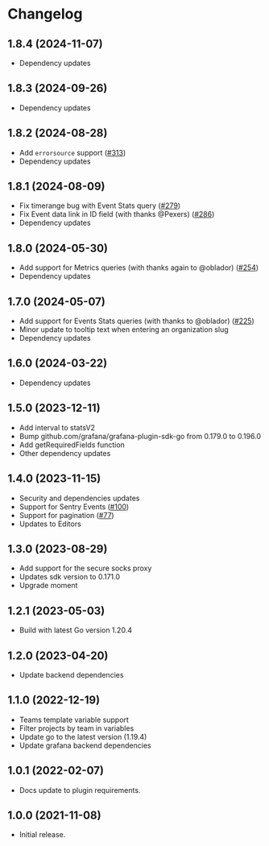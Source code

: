 # Changelog

## 1.8.4 (2024-11-07)

- Dependency updates
  
## 1.8.3 (2024-09-26)

- Dependency updates
  
## 1.8.2 (2024-08-28)

- Add `errorsource` support ([#313](https://github.com/grafana/sentry-datasource/pull/313))
- Dependency updates
  
## 1.8.1 (2024-08-09)

- Fix timerange bug with Event Stats query ([#279](https://github.com/grafana/sentry-datasource/pull/279))
- Fix Event data link in ID field (with thanks @Pexers) ([#286](https://github.com/grafana/sentry-datasource/pull/286))
- Dependency updates

## 1.8.0 (2024-05-30)

- Add support for Metrics queries (with thanks again to @oblador) ([#254](https://github.com/grafana/sentry-datasource/pull/254))
- Dependency updates

## 1.7.0 (2024-05-07)

- Add support for Events Stats queries (with thanks to @oblador) ([#225](https://github.com/grafana/sentry-datasource/pull/225))
- Minor update to tooltip text when entering an organization slug
- Dependency updates

## 1.6.0 (2024-03-22)

- Dependency updates
  
## 1.5.0 (2023-12-11)

- Add interval to statsV2
- Bump github.com/grafana/grafana-plugin-sdk-go from 0.179.0 to 0.196.0
- Add getRequiredFields function
- Other dependency updates

## 1.4.0 (2023-11-15)

- Security and dependencies updates
- Support for Sentry Events ([#100](https://github.com/grafana/sentry-datasource/pull/100))
- Support for pagination ([#77](https://github.com/grafana/sentry-datasource/pull/77))
- Updates to Editors

## 1.3.0 (2023-08-29)

- Add support for the secure socks proxy
- Updates sdk version to 0.171.0
- Upgrade moment

## 1.2.1 (2023-05-03)

- Build with latest Go version 1.20.4

## 1.2.0 (2023-04-20)

- Update backend dependencies

## 1.1.0 (2022-12-19)

- Teams template variable support
- Filter projects by team in variables
- Update go to the latest version (1.19.4)
- Update grafana backend dependencies

## 1.0.1 (2022-02-07)

- Docs update to plugin requirements.

## 1.0.0 (2021-11-08)

- Initial release.
